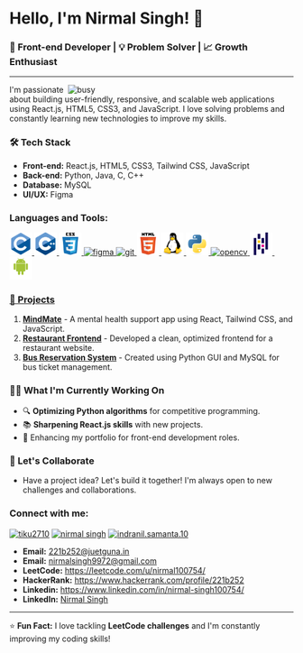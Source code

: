 # Hello, I'm Nirmal Singh! 👋

### 🚀 Front-end Developer | 💡 Problem Solver | 📈 Growth Enthusiast

---
<img align="right" alt="busy" width="400" src="https://miro.medium.com/v2/resize:fit:1360/0*7Q3yvSIv_t0ioJ-Z.gif">
I'm passionate about building user-friendly, responsive, and scalable web applications using React.js, HTML5, CSS3, and JavaScript. I love solving problems and constantly learning new technologies to improve my skills.

### 🛠 Tech Stack

- **Front-end:** React.js, HTML5, CSS3, Tailwind CSS, JavaScript
- **Back-end:** Python, Java, C, C++
- **Database:** MySQL
- **UI/UX:** Figma


<h3 align="left">Languages and Tools:</h3>
<p align="left"> <a href="https://www.cprogramming.com/" target="_blank" rel="noreferrer"> <img src="https://raw.githubusercontent.com/devicons/devicon/master/icons/c/c-original.svg" alt="c" width="40" height="40"/> </a> <a href="https://www.w3schools.com/cpp/" target="_blank" rel="noreferrer"> <img src="https://raw.githubusercontent.com/devicons/devicon/master/icons/cplusplus/cplusplus-original.svg" alt="cplusplus" width="40" height="40"/> </a> <a href="https://www.w3schools.com/css/" target="_blank" rel="noreferrer"> <img src="https://raw.githubusercontent.com/devicons/devicon/master/icons/css3/css3-original-wordmark.svg" alt="css3" width="40" height="40"/> </a> <a href="https://www.figma.com/" target="_blank" rel="noreferrer"> <img src="https://www.vectorlogo.zone/logos/figma/figma-icon.svg" alt="figma" width="40" height="40"/> </a> <a href="https://git-scm.com/" target="_blank" rel="noreferrer"> <img src="https://www.vectorlogo.zone/logos/git-scm/git-scm-icon.svg" alt="git" width="40" height="40"/> </a> <a href="https://www.w3.org/html/" target="_blank" rel="noreferrer"> <img src="https://raw.githubusercontent.com/devicons/devicon/master/icons/html5/html5-original-wordmark.svg" alt="html5" width="40" height="40"/> </a> <a href="https://www.linux.org/" target="_blank" rel="noreferrer"> <img src="https://raw.githubusercontent.com/devicons/devicon/master/icons/linux/linux-original.svg" alt="linux" width="40" height="40"/> </a> <a href="https://www.python.org" target="_blank" rel="noreferrer"> <img src="https://raw.githubusercontent.com/devicons/devicon/master/icons/python/python-original.svg" alt="python" width="40" height="40"/> </a> 
<a href="https://opencv.org/" target="_blank" rel="noreferrer"> <img src="https://www.vectorlogo.zone/logos/opencv/opencv-icon.svg" alt="opencv" width="40" height="40"/> </a> <a href="https://pandas.pydata.org/" target="_blank" rel="noreferrer"> <img src="https://raw.githubusercontent.com/devicons/devicon/2ae2a900d2f041da66e950e4d48052658d850630/icons/pandas/pandas-original.svg" alt="pandas" width="40" height="40"/> </a> <a href="https://www.python.org" target="_blank" rel="noreferrer"> <img
<a href="https://developer.android.com" target="_blank" rel="noreferrer"> <img src="https://raw.githubusercontent.com/devicons/devicon/master/icons/android/android-original-wordmark.svg" alt="android" width="40" height="40"/>                                                                                                                                                                                                                                                                                                      
</p>


### 📝 Projects

1. **[MindMate](#)** - A mental health support app using React, Tailwind CSS, and JavaScript.
2. **[Restaurant Frontend](#)** - Developed a clean, optimized frontend for a restaurant website.
3. **[Bus Reservation System](#)** - Created using Python GUI and MySQL for bus ticket management.

### 👨‍💻 What I'm Currently Working On

- 🔍 **Optimizing Python algorithms** for competitive programming.
- 📚 **Sharpening React.js skills** with new projects.
- 💼 Enhancing my portfolio for front-end development roles.

### 🎯 Let's Collaborate

- Have a project idea? Let's build it together! I'm always open to new challenges and collaborations.

<h3 align="left">Connect with me:</h3>
<p align="left">
<a href="https://x.com/nirmalsingh9972/" target="blank"><img align="center" src="https://raw.githubusercontent.com/rahuldkjain/github-profile-readme-generator/master/src/images/icons/Social/twitter.svg" alt="tiku2710" height="30" width="40" /></a>
<a href="https://www.linkedin.com/in/nirmal-singh100754/" target="blank"><img align="center" src="https://raw.githubusercontent.com/rahuldkjain/github-profile-readme-generator/master/src/images/icons/Social/linked-in-alt.svg" alt="nirmal singh" height="30" width="40" /></a>
<a href="https://www.instagram.com/nirmal100754/?hl=en" target="blank"><img align="center" src="https://raw.githubusercontent.com/rahuldkjain/github-profile-readme-generator/master/src/images/icons/Social/instagram.svg" alt="indranil.samanta.10" height="30" width="40" /></a>
</p>

- **Email:** 221b252@juetguna.in
- **Email:** nirmalsingh9972@gmail.com
- **LeetCode:** https://leetcode.com/u/nirmal100754/
- **HackerRank:** https://www.hackerrank.com/profile/221b252
- **Linkedin:** https://www.linkedin.com/in/nirmal-singh100754/
- **LinkedIn:** [Nirmal Singh](https://www.linkedin.com/in/nirmal-singh100754/)

---

⭐ **Fun Fact:** I love tackling **LeetCode challenges** and I'm constantly improving my coding skills!
